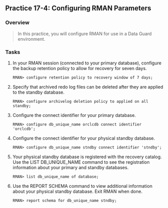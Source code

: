 


Practice 17-4: Configuring RMAN Parameters
------------------------------------------

### Overview

> In this practice, you will configure RMAN for use in a Data Guard
> environment.

### Tasks

1.  In your RMAN session (connected to your primary database), configure
    the backup retention policy to allow for recovery for seven days.

    ```
    RMAN> configure retention policy to recovery window of 7 days;
    ```

2.  Specify that archived redo log files can be deleted after they are
    applied to the standby database.

    ```
    RMAN> configure archivelog deletion policy to applied on all standby;
    ```

3.  Configure the connect identifier for your primary database.

    ```
    RMAN> configure db_unique_name orclcdb connect identifier 'orclcdb';
    ```

4.  Configure the connect identifier for your physical standby database.

    ```
    RMAN> configure db_unique_name stndby connect identifier 'stndby';
    ```

5.  Your physical standby database is registered with the recovery
    catalog. Use the LIST DB\_UNIQUE\_NAME command to see the
    registration information about your primary and standby databases.

    ```
    RMAN> list db_unique_name of database;
    ```

6.  Use the REPORT SCHEMA command to view additional information about
    your physical standby database. Exit RMAN when done.

    ```
    RMAN> report schema for db_unique_name stndby;
    ```